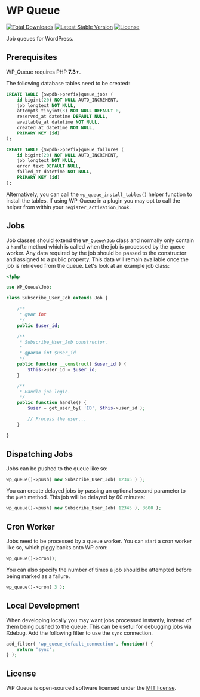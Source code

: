 # WP Queue

[![Total Downloads](https://poser.pugx.org/deliciousbrains/wp-queue/downloads)](https://packagist.org/packages/deliciousbrains/wp-queue)
[![Latest Stable Version](https://poser.pugx.org/deliciousbrains/wp-queue/v/stable)](https://packagist.org/packages/deliciousbrains/wp-queue)
[![License](https://poser.pugx.org/deliciousbrains/wp-queue/license)](https://packagist.org/packages/deliciousbrains/wp-queue)

Job queues for WordPress.

## Prerequisites

WP_Queue requires PHP __7.3+__.

The following database tables need to be created:

```sql
CREATE TABLE {$wpdb->prefix}queue_jobs (
    id bigint(20) NOT NULL AUTO_INCREMENT,
    job longtext NOT NULL,
    attempts tinyint(3) NOT NULL DEFAULT 0,
    reserved_at datetime DEFAULT NULL,
    available_at datetime NOT NULL,
    created_at datetime NOT NULL,
    PRIMARY KEY (id)
);
```

```sql
CREATE TABLE {$wpdb->prefix}queue_failures (
    id bigint(20) NOT NULL AUTO_INCREMENT,
    job longtext NOT NULL,
    error text DEFAULT NULL,
    failed_at datetime NOT NULL,
    PRIMARY KEY (id)
);
```

Alternatively, you can call the `wp_queue_install_tables()` helper function to install the tables. If using WP_Queue in a plugin you may opt to call the helper from within your `register_activation_hook`.

## Jobs

Job classes should extend the `WP_Queue\Job` class and normally only contain a `handle` method which is called when the job is processed by the queue worker. Any data required by the job should be passed to the constructor and assigned to a public property. This data will remain available once the job is retrieved from the queue. Let's look at an example job class:

```php
<?php

use WP_Queue\Job;

class Subscribe_User_Job extends Job {

	/**
	 * @var int
	 */
	public $user_id;

	/**
	 * Subscribe_User_Job constructor.
	 *
	 * @param int $user_id
	 */
	public function __construct( $user_id ) {
		$this->user_id = $user_id;
	}

	/**
	 * Handle job logic.
	 */
	public function handle() {
		$user = get_user_by( 'ID', $this->user_id );

		// Process the user...
	}

}
```

## Dispatching Jobs

Jobs can be pushed to the queue like so:

```php
wp_queue()->push( new Subscribe_User_Job( 12345 ) );
```

You can create delayed jobs by passing an optional second parameter to the `push` method. This job will be delayed by 60 minutes:

```php
wp_queue()->push( new Subscribe_User_Job( 12345 ), 3600 );
```

## Cron Worker

Jobs need to be processed by a queue worker. You can start a cron worker like so, which piggy backs onto WP cron:

```php
wp_queue()->cron();
```

You can also specify the number of times a job should be attempted before being marked as a failure.

```php
wp_queue()->cron( 3 );
```

## Local Development

When developing locally you may want jobs processed instantly, instead of them being pushed to the queue. This can be useful for debugging jobs via Xdebug. Add the following filter to use the `sync` connection.

```php
add_filter( 'wp_queue_default_connection', function() {
	return 'sync';
} );
```

## License

WP Queue is open-sourced software licensed under the [MIT license](https://opensource.org/licenses/MIT).
